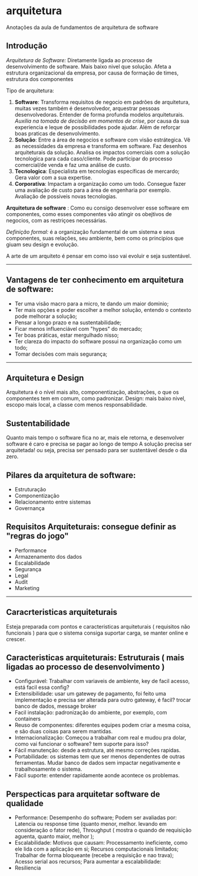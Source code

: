 # arquitetura
Anotações da aula de fundamentos de arquitetura de software

## Introdução

*Arquitetura de Software:* Diretamente ligada ao processo de desenvolvimento de software. Mais baixo nivel que solução. Afeta a estrutura organizacional da empresa, por causa de formação de times, estrutura dos componentes

Tipo de arquitetura:
1. **Software**: Transforma requisitos de negocio em padrões de arquitetura, muitas vezes também é desenvolvedor, arquestrar pessoas desenvolvedoras. Entender de forma profunda modelos arquiteturais. *Auxilia na tomada de decisão em momentos de crise*, por causa da sua experiencia e leque de possibilidades pode ajudar. Além de reforçar boas praticas de desenvolvimento. 
2. **Solução**: Entre a área de negocios e software com visão estrátegica. Vê as necessidades da empresa e transforma em software. Faz desenhos arquiteturais da solução. Analisa os impactos comerciais com a solução tecnologica para cada caso/cliente. Pode participar do processo comercial/de venda e faz uma análise de custo. 
3. **Tecnologica**: Especialista em tecnologias específicas de mercardo; Gera valor com a sua expertise.
4. **Corporativa**: Impactam a organização como um todo. Consegue fazer uma avaliação de custo para a área de engenharia por exemplo. Avaliação de possiveis novas tecnologias. 

**Arquitetura de software** : Como eu consigo desenvolver esse software em componentes, como esses componentes vão atingir os obejtivos de negocios, com as restriçoes necessárias. 

*Definição formal:* é a organização fundamental de um sistema e seus componentes, suas relações, seu ambiente, bem como os principios que giuam seu design e evolução.

A arte de um arquiteto é pensar em como isso vai evoluir e seja sustentável.

---

## Vantagens de ter conhecimento em arquitetura de software:
* Ter uma visão macro para a micro, te dando um maior dominio;
* Ter mais opções e poder escolher a melhor solução, entendo o contexto pode melhorar a solução;
* Pensar a longo prazo e na sustentabilidade;
* Ficar menos influenciável com "hypes" do mercado;
* Ter boas práticas, estar mergulhado nisso;
* Ter clareza do impacto do software possui na organização como um todo;
* Tomar decisões com mais segurança;

___

## Arquitetura e Design
Arquitetura é o nível mais alto, componentização, abstrações, o que os componentes tem em comum, como padronizar. 
Design: mais baixo nivel, escopo mais local, a classe com menos responsabilidade. 

## Sustentabilidade
Quanto mais tempo o software fica no ar, mais ele retorna, e desenvolver software é caro e precisa se pagar ao longo de tempo
A solução precisa ser arquitetada! ou seja, precisa ser pensado para ser sustentável desde o dia zero.

## Pilares da arquitetura de software:
* Estruturação
* Componentização
* Relacionamento entre sistemas
* Governança

## Requisitos Arquiteturais: consegue definir as "regras do jogo"
* Performance
* Armazenamento dos dados
* Escalabilidade
* Segurança
* Legal
* Audit
* Marketing

---

## Caracrteristicas arquiteturais
Esteja preparada com pontos e caracteristicas arquiteturais ( requisitos não funcionais ) para que o sistema consiga suportar carga, se manter online e crescer.

## Caracteristicas arquiteturais: Estruturais ( mais ligadas ao processo de desenvolvimento )
* Configurável: Trabalhar com variaveis de ambiente, key de facil acesso, está facil essa config?
* Extensibilidade: usar um gatewey de pagamento, foi feito uma implementação e precisa ser alterada para outro gateway, é facil? trocar banco de dados, message broker
* Facil instalação: padronização do ambiente, por exemplo, com containers
* Reuso de componentes: diferentes equipes podem criar a mesma coisa, e são duas coisas para serem mantidas.
* Internacionalização: Começou a trabalhar com real e mudou pra dolar, como vai funcionar o software? tem suporte para isso?
* Fácil manutenção: desde a estrutura, até mesmo correções rapidas.
* Portabilidade: os sistemas tem que ser menos dependentes de outras ferramentas. Mudar banco de dados sem impactar negativamente e trabalhosamente o sistema.
* Fácil suporte: entender rapidamente aonde acontece os problemas.
  

## Perspecticas para arquitetar software de qualidade
* Performance: Desempenho do software; Podem ser avaliadas por: Latencia ou response time (quanto menor, melhor. levando em consideração o fator rede), Throughput ( mostra o quando de requisição aguenta, quanto maior, melhor );
* Escalabilidade: Motivos que causam: Processamento ineficiente, como ele lida com a aplicação em si; Recursos computacionais limitados; Trabalhar de forma bloqueante (recebe  a requisição e nao trava); Acesso serial aos recursos; Para aumentar a escalabilidade:  
* Resiliencia
  







